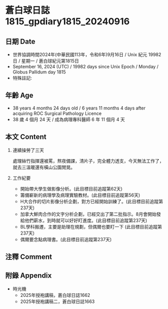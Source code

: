 [_metadata_:encoding]: - "utf-8"
[_metadata_:language]: - "zh-Hant-TW"
[_metadata_:fileformat]: - "markdown"
[_metadata_:MIME_type]: - "text/plain"
[_metadata_:markdown_version]: - "commonmark version 0.30"
[_metadata_:markdown_spec]: - "https://spec.commonmark.org/0.30/"

# 蒼白球日誌1815_gpdiary1815_20240916 #

## 日期 Date ##

* 世界協調時間2024年(中華民國113年，令和6年)9月16日 / Unix 紀元 19982 日 / 星期一 / 蒼白球紀元第1815日
* September 16, 2024 (UTC) / 19982 days since Unix Epoch / Monday / Globus Pallidum day 1815
* 特殊註記:

## 年齡 Age ##

* 38 years 4 months 24 days old / 6 years 11 months 4 days after acquiring ROC Surgical Pathology Licence
* 38 歲 4 個月 24 天 / 成為病理專科醫師 6 年 11 個月 4 天

## 本文 Content ##

1. 連續操勞了三天

    處理絲竹指揮還被罵，熬夜備課，清片子，完全體力透支，今天無法工作了，就去三溫暖還有橫山公園閒晃。

2. 工作紀要

    - 開始帶大學生做影像分析。(此目標目前追蹤第62天)
    - 籌備嶄新的病理學及病理實驗教材。(此目標目前追蹤第56天)
    - H大合作的切片影像分析企劃，對方已經開始訓練了。(此目標目前追蹤第237天)
    - 加拿大鮮肉合作的文字分析企劃，已經交出了第二批指示。8月會開始發給他們薪水，到時就可以好好盯進度。(此目標目前追蹤第237天)
    - BL學科搬遷，主要是助理在規劃，但偶爾也要盯一下 (此目標目前追蹤第237天)
    - 偶爾要念點病理書。(此目標目前追蹤第237天)

## 注釋 Comment ##


## 附錄 Appendix ##

* 時光機
    - 2025年授袍講稿，蒼白球日誌1662
    - 2025年授袍講稿二，蒼白球日誌1663
